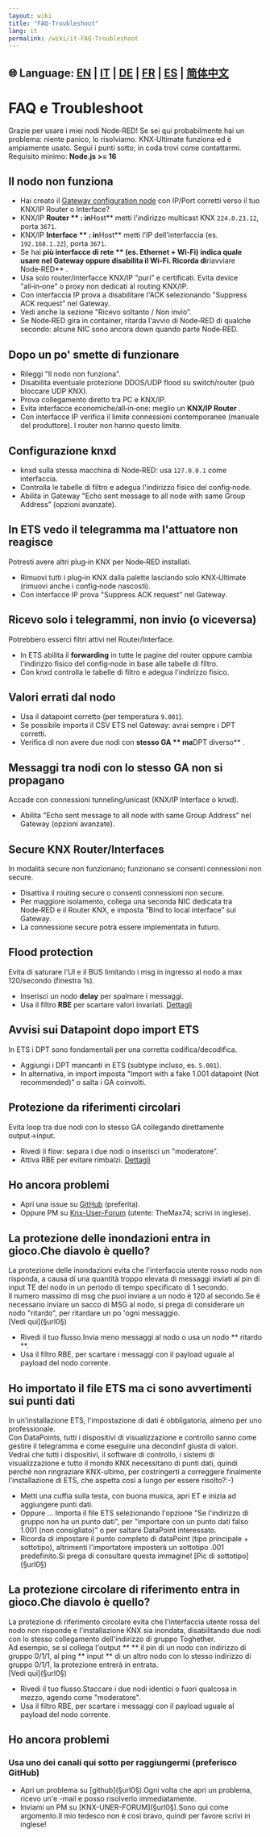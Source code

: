 ```yaml
---
layout: wiki
title: "FAQ-Troubleshoot"
lang: it
permalink: /wiki/it-FAQ-Troubleshoot
---
```

🌐 Language: [EN](https://supergiovane.github.io/node-red-contrib-knx-ultimate/wiki/FAQ-Troubleshoot) | [IT](https://supergiovane.github.io/node-red-contrib-knx-ultimate/wiki/it-FAQ-Troubleshoot) | [DE](https://supergiovane.github.io/node-red-contrib-knx-ultimate/wiki/de-FAQ-Troubleshoot) | [FR](https://supergiovane.github.io/node-red-contrib-knx-ultimate/wiki/fr-FAQ-Troubleshoot) | [ES](https://supergiovane.github.io/node-red-contrib-knx-ultimate/wiki/es-FAQ-Troubleshoot) | [简体中文](https://supergiovane.github.io/node-red-contrib-knx-ultimate/wiki/zh-CN-FAQ-Troubleshoot)
---
# FAQ e Troubleshoot
Grazie per usare i miei nodi Node‑RED! Se sei qui probabilmente hai un problema: niente panico, lo risolviamo. KNX‑Ultimate funziona ed è ampiamente usato. Segui i punti sotto; in coda trovi come contattarmi.
Requisito minimo: **Node.js >= 16**
## Il nodo non funziona
- Hai creato il [Gateway configuration node](/node-red-contrib-knx-ultimate/wiki/Gateway-configuration) con IP/Port corretti verso il tuo KNX/IP Router o Interface?
- KNX/IP **Router ** : in**Host** metti l'indirizzo multicast KNX `224.0.23.12`, porta `3671`.
- KNX/IP **Interface ** : in**Host** metti l'IP dell'interfaccia (es. `192.168.1.22`), porta `3671`.
- Se hai **più interfacce di rete ** (es. Ethernet + Wi‑Fi) indica quale usare nel Gateway oppure disabilita il Wi‑Fi. Ricorda di**riavviare Node‑RED** .
- Usa solo router/interfacce KNX/IP "puri” e certificati. Evita device "all‑in‑one” o proxy non dedicati al routing KNX/IP.
- Con interfaccia IP prova a disabilitare l'ACK selezionando "Suppress ACK request” nel Gateway.
- Vedi anche la sezione "Ricevo soltanto / Non invio”.
- Se Node‑RED gira in container, ritarda l'avvio di Node‑RED di qualche secondo: alcune NIC sono ancora down quando parte Node‑RED.
## Dopo un po' smette di funzionare
- Rileggi "Il nodo non funziona”.
- Disabilita eventuale protezione DDOS/UDP flood su switch/router (può bloccare UDP KNX).
- Prova collegamento diretto tra PC e KNX/IP.
- Evita interfacce economiche/all‑in‑one: meglio un **KNX/IP Router** .
- Con interfacce IP verifica il limite connessioni contemporanee (manuale del produttore). I router non hanno questo limite.
## Configurazione knxd
- knxd sulla stessa macchina di Node‑RED: usa `127.0.0.1` come interfaccia.
- Controlla le tabelle di filtro e adegua l'indirizzo fisico del config‑node.
- Abilita in Gateway "Echo sent message to all node with same Group Address” (opzioni avanzate).
## In ETS vedo il telegramma ma l'attuatore non reagisce
Potresti avere altri plug‑in KNX per Node‑RED installati.
- Rimuovi tutti i plug‑in KNX dalla palette lasciando solo KNX‑Ultimate (rimuovi anche i config‑node nascosti).
- Con interfacce IP prova "Suppress ACK request” nel Gateway.
## Ricevo solo i telegrammi, non invio (o viceversa)
Potrebbero esserci filtri attivi nel Router/Interface.
- In ETS abilita il **forwarding** in tutte le pagine del router oppure cambia l'indirizzo fisico del config‑node in base alle tabelle di filtro.
- Con knxd controlla le tabelle di filtro e adegua l'indirizzo fisico.
## Valori errati dal nodo
- Usa il datapoint corretto (per temperatura `9.001`).
- Se possibile importa il CSV ETS nel Gateway: avrai sempre i DPT corretti.
- Verifica di non avere due nodi con **stesso GA ** ma**DPT diverso** .
## Messaggi tra nodi con lo stesso GA non si propagano
Accade con connessioni tunneling/unicast (KNX/IP Interface o knxd).
- Abilita "Echo sent message to all node with same Group Address” nel Gateway (opzioni avanzate).
## Secure KNX Router/Interfaces
In modalità secure non funzionano; funzionano se consenti connessioni non secure.
- Disattiva il routing secure o consenti connessioni non secure.
- Per maggiore isolamento, collega una seconda NIC dedicata tra Node‑RED e il Router KNX, e imposta "Bind to local interface” sul Gateway.
- La connessione secure potrà essere implementata in futuro.
## Flood protection
Evita di saturare l'UI e il BUS limitando i msg in ingresso al nodo a max 120/secondo (finestra 1s).
- Inserisci un nodo **delay** per spalmare i messaggi.
- Usa il filtro **RBE** per scartare valori invariati.
  [Dettagli](/node-red-contrib-knx-ultimate/wiki/Protections)
## Avvisi sui Datapoint dopo import ETS
In ETS i DPT sono fondamentali per una corretta codifica/decodifica.
- Aggiungi i DPT mancanti in ETS (subtype incluso, es. `5.001`).
- In alternativa, in import imposta "Import with a fake 1.001 datapoint (Not recommended)” o salta i GA coinvolti.
## Protezione da riferimenti circolari
Evita loop tra due nodi con lo stesso GA collegando direttamente output→input.
- Rivedi il flow: separa i due nodi o inserisci un "moderatore”.
- Attiva RBE per evitare rimbalzi.
  [Dettagli](/node-red-contrib-knx-ultimate/wiki/Protections)
## Ho ancora problemi
- Apri una issue su [GitHub](https://github.com/Supergiovane/node-red-contrib-knx-ultimate/issues) (preferita).
- Oppure PM su [Knx-User-Forum](https://knx-user-forum.de) (utente: TheMax74; scrivi in inglese).
## La protezione delle inondazioni entra in gioco.Che diavolo è quello?
La protezione delle inondazioni evita che l'interfaccia utente rosso nodo non risponda, a causa di una quantità troppo elevata di messaggi inviati al pin di input TE del nodo in un periodo di tempo specificato di 1 secondo. <br/>
Il numero massimo di msg che puoi inviare a un nodo è 120 al secondo.Se è necessario inviare un sacco di MSG al nodo, si prega di considerare un nodo "ritardo", per ritardare un po 'ogni messaggio. <br/>
\[Vedi qui](§url0§)
- Rivedi il tuo flusso.Invia meno messaggi al nodo o usa un nodo \*\* ritardo \*\*.
- Usa il filtro RBE, per scartare i messaggi con il payload uguale al payload del nodo corrente.
## Ho importato il file ETS ma ci sono avvertimenti sui punti dati
In un'installazione ETS, l'impostazione di dati è obbligatoria, almeno per uno professionale. <br/>
Con DataPoints, tutti i dispositivi di visualizzazione e controllo sanno come gestire il telegramma e come eseguire una decondinf giusta di valori. <br/>
Vedrai che tutti i dispositivi, il software di controllo, i sistemi di visualizzazione e tutto il mondo KNX necessitano di punti dati, quindi perché non ringraziare KNX-ultimo, per costringerti a correggere finalmente l'installazione di ETS, che aspetta così a lungo per essere risolto?:-) <br/>
- Metti una cuffia sulla testa, con buona musica, apri ET e inizia ad aggiungere punti dati.
- Oppure ... Importa il file ETS selezionando l'opzione "Se l'indirizzo di gruppo non ha un punto dati", per "importare con un punto dati falso 1.001 (non consigliato)" o per saltare DataPoint interessato.
- Ricorda di impostare il punto completo di dataPoint (tipo principale + sottotipo), altrimenti l'importatore imposterà un sottotipo .001 predefinito.Si prega di consultare questa immagine! \[Pic di sottotipo](§url0§)
## La protezione circolare di riferimento entra in gioco.Che diavolo è quello?
La protezione di riferimento circolare evita che l'interfaccia utente rossa del nodo non risponde e l'installazione KNX sia inondata, disabilitando due nodi con lo stesso collegamento dell'indirizzo di gruppo Toghether. <br/>
Ad esempio, se si collega l'output \*\* \*\* il pin di un nodo con indirizzo di gruppo 0/1/1, al ping \*\* input \*\* di un altro nodo con lo stesso indirizzo di gruppo 0/1/1, la protezione entrerà in entrata. <br/>
\[Vedi qui](§url0§)
- Rivedi il tuo flusso.Staccare i due nodi identici o fuori qualcosa in mezzo, agendo come "moderatore".
- Usa il filtro RBE, per scartare i messaggi con il payload uguale al payload del nodo corrente.
## Ho ancora problemi
### Usa uno dei canali qui sotto per raggiungermi (preferisco GitHub)
- Apri un problema su \[github](§url0§).Ogni volta che apri un problema, ricevo un'e -mail e posso risolverlo immediatamente.
- Inviami un PM su \[KNX-UNER-FORUM](§url0§).Sono qui come argomento.Il mio tedesco non è così bravo, quindi per favore scrivi in ​​inglese!
